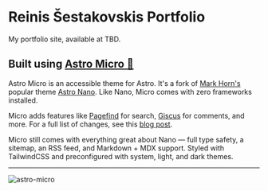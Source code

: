 # Reinis Šestakovskis Portfolio

My portfolio site, available at TBD.

## Built using [Astro Micro 🔬](https://astro-micro.vercel.app/)

Astro Micro is an accessible theme for Astro. It's a fork of [Mark Horn's](https://github.com/markhorn-dev) popular theme [Astro Nano](https://astro-nano-demo.vercel.app/). Like Nano, Micro comes with zero frameworks installed.

Micro adds features like [Pagefind](https://pagefind.app) for search, [Giscus](https://giscus.app) for comments, and more. For a full list of changes, see this [blog post](https://astro-micro.vercel.app/blog/00-micro-changelog).

Micro still comes with everything great about Nano — full type safety, a sitemap, an RSS feed, and Markdown + MDX support. Styled with TailwindCSS and preconfigured with system, light, and dark themes.

---

![astro-micro](https://github.com/user-attachments/assets/fc9b55b9-53e5-4933-9d23-936e1c61e6c2)
